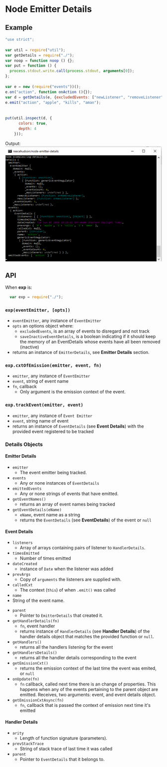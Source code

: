 <!-- Since I cannot figure out how to put anchor links, I have replaced it with
     simply embolding the name of the header.  TODO use anchor links -->

Node Emitter Details
====================

Example
-------
```js
"use strict";

var util = require("util");
var getDetails = require("./");
var noop = function noop () {};
var put = function () {
  process.stdout.write.call(process.stdout, arguments[0]);
};

var e = new (require("events"))();
e.on("action", function onAction (){});
var d = getDetails(e, {excludedEvents: ["newListener", "removeListener"]});
e.emit("action", "apple", "kills", "aman");


put(util.inspect(d, {
      colors: true,
      depth: 4
    }));

```
Output:
![Output of Script](./log-details-output.png)

API
---
When **exp** is:
```js
  var exp = require("./");
```
### `exp(eventEmitter, [opts])` ###
  * `eventEmitter`, any instance of `EventEmitter`
  * `opts` an options object where:
    * `excludedEvents`, is an array of events to disregard and not track
    * `saveInactiveEventDetails`, is a boolean indicating if it should keep
      the memory of an EventDetails whose events have all been removed
      (inactive)
  * returns an instance of `EmitterDetails`, see **Emitter Details** section.

### `exp.cxtOfEmission(emitter, event, fn)` ###
  * `emitter`, any instance of `EventEmitter`
  * `event`, string of event name
  * `fn`, callback
    * Only argument is the emission context of the event.

### `exp.trackEvent(emitter, event)` ###
  * `emitter`, any instance of `Event Emitter`
  * `event`, string name of event
  * returns an instance of `EventDetails` (see **Event Details**) with the
    provided event registered to be tracked

### Details Objects ###

#### Emitter Details ####

* `emitter`
  * The event emitter being tracked.
* `events`
  * Any or none instances of `EventDetails`
* `emittedEvents`
  * Any or none strings of events that have emitted.
* `getEventNames()`
  * returns an array of event names being tracked
* `getEventDetails(eName)`
  * `eName`, event name as a string
  * returns the `EventDetails` (see **EventDetails**) of the event or `null`

#### Event Details ####
* `listeners`
  * Array of arrays containing pairs of listener to `HandlerDetails`.
* `timesEmitted`
  * Number of times emitted
* `dateCreated`
  * instance of `Date` when the listener was added
* `prevArgs`
  * Copy of `arguments` the listeners are supplied with.
* `calledCxt`
  * The context (`this`) of when `.emit()` was called
*  `name`
  * String of the event name.
<!-- private internal
* `genericEventRegulator`
  * see **Generic Event Regulator** section
-->
* `parent`
  * Pointer to `EmitterDetails` that created it.
* `getHandlerDetails(fn)`
  * `fn`, event handler
  * returns instance of `HandlerDetails` (see **Handler Details**) of the
    handler details object that matches the provided function or `null`.
* `getHandlers()`
  * returns all the handlers listening for the event
* `getHandlersDetails()`
  * returns all the handler details corresponding to the event
* `getEmissionCxt()`
  * returns the emission context of the last time the event was emited, or
    `null`
* `onUpdate(fn)`
  * `fn` callback, called next time there is an change of properties.  This
    happens when any of the events pertaining to the parent object are emitted.
    Receives, two arguments: event, and event details object.
* `getEmissionCxtAsync(fn)`
  * `fn`, callback that is passed the context of emission next time it's emitted

#### Handler Details ####
* `arity`
  * Length of function signature (parameters).
* `prevStackTrace`
  * String of stack trace of last time it was called
* `parent`
  * Pointer to `EventDetails` that it belongs to.
